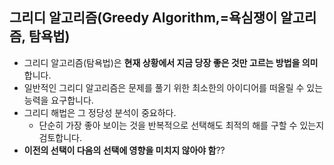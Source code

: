 ## 그리디 알고리즘(Greedy Algorithm,=욕심쟁이 알고리즘, 탐욕법)

- 그리디 알고리즘(탐욕법)은 **현재 상황에서 지금 당장 좋은 것만 고르는 방법을 의미** 합니다.
- 일반적인 그리디 알고리즘은 문제를 풀기 위한 최소한의 아이디어를 떠올릴 수 있는 능력을 요구합니다.
- 그리디 해법은 그 정당성 분석이 중요하다.
  - 단순히 가장 좋아 보이는 것을 반복적으로 선택해도 최적의 해를 구할 수 있는지 검토합니다.
- **이전의 선택이 다음의 선택에 영향을 미치지 않아야 함**??
